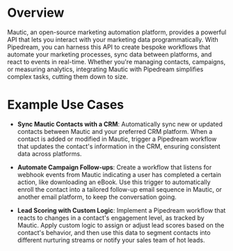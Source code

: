 # Overview

Mautic, an open-source marketing automation platform, provides a powerful API that lets you interact with your marketing data programmatically. With Pipedream, you can harness this API to create bespoke workflows that automate your marketing processes, sync data between platforms, and react to events in real-time. Whether you're managing contacts, campaigns, or measuring analytics, integrating Mautic with Pipedream simplifies complex tasks, cutting them down to size.

# Example Use Cases

- **Sync Mautic Contacts with a CRM**: Automatically sync new or updated contacts between Mautic and your preferred CRM platform. When a contact is added or modified in Mautic, trigger a Pipedream workflow that updates the contact's information in the CRM, ensuring consistent data across platforms.

- **Automate Campaign Follow-ups**: Create a workflow that listens for webhook events from Mautic indicating a user has completed a certain action, like downloading an eBook. Use this trigger to automatically enroll the contact into a tailored follow-up email sequence in Mautic, or another email platform, to keep the conversation going.

- **Lead Scoring with Custom Logic**: Implement a Pipedream workflow that reacts to changes in a contact's engagement level, as tracked by Mautic. Apply custom logic to assign or adjust lead scores based on the contact's behavior, and then use this data to segment contacts into different nurturing streams or notify your sales team of hot leads.
